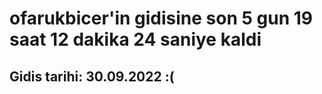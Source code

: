 # ofarukbicer'in gidisine son 5 gun 19 saat 12 dakika 24 saniye kaldi

## Gidis tarihi: 30.09.2022 :(